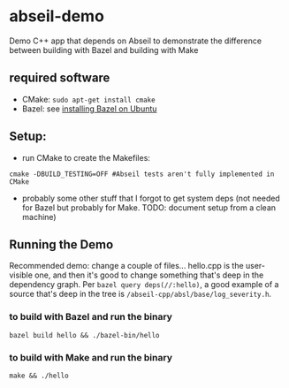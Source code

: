 # abseil-demo
Demo C++ app that depends on Abseil to demonstrate the difference between building with Bazel and building with Make

## required software
- CMake: `sudo apt-get install cmake`
- Bazel: see [installing Bazel on Ubuntu](https://docs.bazel.build/versions/master/install-ubuntu.html)

## Setup:
- run CMake to create the Makefiles: 

```shell
cmake -DBUILD_TESTING=OFF #Abseil tests aren't fully implemented in CMake
```

- probably some other stuff that I forgot to get system deps (not needed for Bazel but probably for Make. TODO: document setup from a clean machine)

## Running the Demo
Recommended demo: change a couple of files... hello.cpp is the user-visible one, and then it's good to change something that's deep in the dependency graph. Per `bazel query deps(//:hello)`, a good example of a source that's deep in the tree is `/abseil-cpp/absl/base/log_severity.h`.

### to build with Bazel and run the binary
```shell
bazel build hello && ./bazel-bin/hello
```

### to build with Make and run the binary
```shell
make && ./hello
```
